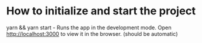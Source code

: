 # How to initialize and start the project

yarn && yarn start - Runs the app in the development mode.
Open [http://localhost:3000](http://localhost:3000) to view it in the browser. (should be automatic)

